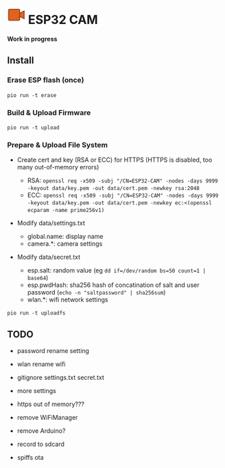 # <img src="icon/camera.svg" alt="ESP32 CAM logo" width="42px"/> ESP32 CAM 

**Work in progress**

## Install

### Erase ESP flash (once)
```
pio run -t erase
```

### Build & Upload Firmware
```
pio run -t upload
```

### Prepare & Upload File System

* Create cert and key (RSA or ECC) for HTTPS (HTTPS is disabled, too many out-of-memory errors)
  * RSA: ```openssl req -x509 -subj "/CN=ESP32-CAM" -nodes -days 9999 -keyout data/key.pem -out data/cert.pem -newkey rsa:2048```
  * ECC: ```openssl req -x509 -subj "/CN=ESP32-CAM" -nodes -days 9999 -keyout data/key.pem -out data/cert.pem -newkey ec:<(openssl ecparam -name prime256v1)```

* Modify data/settings.txt
  * global.name: display name
  * camera.*: camera settings
* Modify data/secret.txt
  * esp.salt: random value (eg ```dd if=/dev/random bs=50 count=1 | base64```)
  * esp.pwdHash: sha256 hash of concatination of salt and user password (```echo -n "saltpassword" | sha256sum```)
  * wlan.*: wifi network settings
  
```
pio run -t uploadfs
```

## TODO

* password rename setting
* wlan rename wifi
* gitignore settings.txt secret.txt

* more settings
* https out of memory???
* remove WiFiManager
* remove Arduino?
* record to sdcard
* spiffs ota
